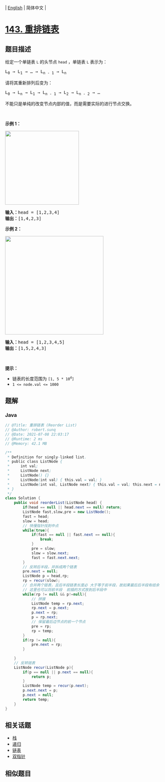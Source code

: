 
| [English](README_EN.md) | 简体中文 |

# [143. 重排链表](https://leetcode.cn//problems/reorder-list/)

## 题目描述

<p>给定一个单链表 <code>L</code><em> </em>的头节点 <code>head</code> ，单链表 <code>L</code> 表示为：</p>

<pre>
L<sub>0</sub> → L<sub>1</sub> → … → L<sub>n - 1</sub> → L<sub>n</sub>
</pre>

<p>请将其重新排列后变为：</p>

<pre>
L<sub>0</sub> → L<sub>n</sub> → L<sub>1</sub> → L<sub>n - 1</sub> → L<sub>2</sub> → L<sub>n - 2</sub> → …</pre>

<p>不能只是单纯的改变节点内部的值，而是需要实际的进行节点交换。</p>

<p>&nbsp;</p>

<p><strong>示例 1：</strong></p>

<p><img alt="" src="https://pic.leetcode-cn.com/1626420311-PkUiGI-image.png" style="width: 240px; " /></p>

<pre>
<strong>输入：</strong>head = [1,2,3,4]
<strong>输出：</strong>[1,4,2,3]</pre>

<p><strong>示例 2：</strong></p>

<p><img alt="" src="https://pic.leetcode-cn.com/1626420320-YUiulT-image.png" style="width: 320px; " /></p>

<pre>
<strong>输入：</strong>head = [1,2,3,4,5]
<strong>输出：</strong>[1,5,2,4,3]</pre>

<p>&nbsp;</p>

<p><strong>提示：</strong></p>

<ul>
	<li>链表的长度范围为 <code>[1, 5 * 10<sup>4</sup>]</code></li>
	<li><code>1 &lt;= node.val &lt;= 1000</code></li>
</ul>


## 题解


### Java

```Java
// @Title: 重排链表 (Reorder List)
// @Author: robert.sunq
// @Date: 2021-07-08 22:03:17
// @Runtime: 2 ms
// @Memory: 42.1 MB

/**
 * Definition for singly-linked list.
 * public class ListNode {
 *     int val;
 *     ListNode next;
 *     ListNode() {}
 *     ListNode(int val) { this.val = val; }
 *     ListNode(int val, ListNode next) { this.val = val; this.next = next; }
 * }
 */
class Solution {
    public void reorderList(ListNode head) {
        if(head == null || head.next == null) return;
        ListNode fast,slow,pre = new ListNode();
        fast = head;
        slow = head;
        // 快慢指针找到中点
        while(true){
            if(fast == null || fast.next == null){
                break;
            }
            pre = slow;
            slow = slow.next;
            fast = fast.next.next;
        }
        // 反转后半段，并拆成两个链表
        pre.next = null;
        ListNode p = head,rp;
        rp = recur(slow);
        // 合并两个链表，且后半段链表长度必 大于等于前半段，故如果最后后半段有结余 放到整个链表最后面
        // 这里也可以将前半段  前插的方式放到后半段中
        while(rp != null && p!=null){
            // 拼接
            ListNode temp = rp.next;
            rp.next = p.next;
            p.next = rp;
            p = rp.next;
            // 保留最后边节点的前一个节点
            pre = rp;
            rp = temp;
        }
        if(rp != null){
            pre.next = rp;
        }
        
    }
    // 反转链表
    ListNode recur(ListNode p){
        if(p == null || p.next == null){
            return p;
        }
        ListNode temp = recur(p.next);
        p.next.next = p;
        p.next = null;
        return temp;
    }
}
```



## 相关话题

- [栈](https://leetcode.cn//tag/stack)
- [递归](https://leetcode.cn//tag/recursion)
- [链表](https://leetcode.cn//tag/linked-list)
- [双指针](https://leetcode.cn//tag/two-pointers)

## 相似题目



